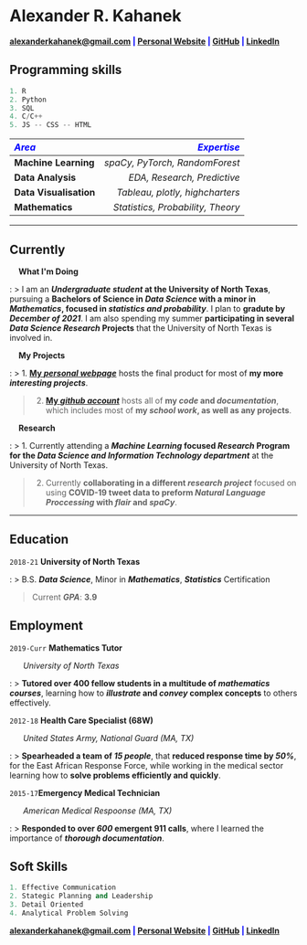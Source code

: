 # Alexander R. Kahanek

<span style="color:blue">**<a href="mailto:alexanderkahanek@gmail.com">alexanderkahanek@gmail.com</a>
|
<a href="https://alexander-kahanek.github.io" target="_blank">Personal Website</a>
|
<a href="https://github.com/alexander-kahanek" target="_blank">GitHub</a>
|
<a href="https://linkedin.com/in/alex-kah" target="_blank">LinkedIn</a>**</span>

## **Programming skills**

```python
1. R
2. Python
3. SQL
4. C/C++
5. JS -- CSS -- HTML
```

| <span style="color:blue">**_Area_**</span> | <span style="color:blue">**_Expertise_**</span> |
| :----------------------------------------- | ----------------------------------------------: |
| **Machine Learning**                       |                  _spaCy, PyTorch, RandomForest_ |
| **Data Analysis**                          |                     _EDA, Research, Predictive_ |
| **Data Visualisation**                     |                 _Tableau, plotly, highcharters_ |
| **Mathematics**                            |               _Statistics, Probability, Theory_ |

---

## **Currently**

&nbsp; &nbsp; **What I'm Doing**

: > I am an **_Undergraduate student_ at the University of North Texas**, pursuing a **Bachelors of Science in _Data Science_ with a minor in _Mathematics_, focused in _statistics and probability_**. I plan to **gradute by _December of 2021_**. I am also spending my summer **participating in several _Data Science Research_ Projects** that the University of North Texas is involved in.

&nbsp; &nbsp; **My Projects**

: > 1. **<a href="https://alexander-kahanek.github.io/project" title="My Project Page" target="_blank">My _personal webpage_</a>** hosts the final product for most of **my more _interesting projects_**.

> 2. **<a href="https://github.com/alexander-kahanek" title="My GitHub Page" target="_blank">My _github account_</a>** hosts all of **my _code_ and _documentation_**, which includes most of **my _school work_, as well as any projects**.

&nbsp; &nbsp; **Research**

: > 1. Currently attending a **_Machine Learning_ focused _Research_ Program for the _Data Science and Information Technology department_** at the University of North Texas.

> 2. Currently **collaborating in a different _research project_** focused on using **COVID-19 tweet data to preform _Natural Language Proccessing_ with _flair_ and _spaCy_**.

---

## **Education**

`2018-21` **University of North Texas**

: > B.S. **_Data Science_**, Minor in **_Mathematics_**, **_Statistics_** Certification

> Current **_GPA_**: **3.9**

## **Employment**

`2019-Curr` **Mathematics Tutor**

&nbsp; &nbsp; &nbsp; _University of North Texas_

: > **Tutored over 400 fellow students in a multitude of _mathematics courses_**, learning how to **_illustrate_ and _convey_ complex concepts** to others effectively.

`2012-18` **Health Care Specialist (68W)**

&nbsp; &nbsp; &nbsp; _United States Army, National Guard (MA, TX)_

: > **Spearheaded a team of _15 people_**, that **reduced response time by _50%_**, for the East African Response Force, while working in the medical sector learning how to **solve problems efficiently and quickly**.

`2015-17`**Emergency Medical Technician**

&nbsp; &nbsp; &nbsp; _American Medical Respoonse (MA, TX)_

: > **Responded to over _600_ emergent 911 calls**, where I learned the importance of **_thorough documentation_**.

## **Soft Skills**

```python
1. Effective Communication
2. Stategic Planning and Leadership
3. Detail Oriented
4. Analytical Problem Solving
```

<span style="color:blue">**<a href="mailto:alexanderkahanek@gmail.com">alexanderkahanek@gmail.com</a>
|
<a href="https://alexander-kahanek.github.io" target="_blank">Personal Website</a>
|
<a href="https://github.com/alexander-kahanek" target="_blank">GitHub</a>
|
<a href="https://linkedin.com/in/alex-kah" target="_blank">LinkedIn</a>**</span>
